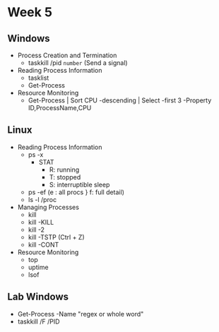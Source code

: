 # Week 5
## Windows
* Process Creation and Termination
	* taskkill /pid `number` (Send a signal)
* Reading Process Information
	* tasklist
	* Get-Process
* Resource Monitoring
	* Get-Process | Sort CPU -descending | Select -first 3 -Property ID,ProcessName,CPU
## Linux
* Reading Process Information
	* ps -x
		* STAT
			* R: running
			* T: stopped
			* S: interruptible sleep
	* ps -ef (e : all procs } f: full detail)
	* ls -l /proc
*  Managing Processes
	* kill
	* kill -KILL 
	* kill -2
	* kill -TSTP (Ctrl + Z)
	* kill -CONT
* Resource Monitoring
	* top
	* uptime
	* lsof
	
## Lab Windows
* Get-Process -Name "regex or whole word"
* taskkill /F /PID  
